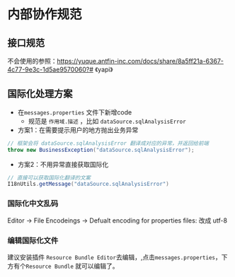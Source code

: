 # 内部协作规范
## 接口规范
不会使用的参照：https://yuque.antfin-inc.com/docs/share/8a5ff21a-6367-4c77-9e3c-1d5ae9570060?# 《yapi》
## 国际化处理方案
* 在`messages.properties` 文件下新增code
  * 规范是 `作用域.描述` ，比如 `dataSource.sqlAnalysisError`
* 方案1：在需要提示用户的地方抛出业务异常
```java
// 框架会将 dataSource.sqlAnalysisError 翻译成对应的异常，并返回给前端
throw new BusinessException("dataSource.sqlAnalysisError");
```
* 方案2：不用异常直接获取国际化
```java
// 直接可以获取国际化翻译的文案
I18nUtils.getMessage("dataSource.sqlAnalysisError")
```
### 国际化中文乱码
Editor -> File Encodeings -> Defualt encoding for properties files: 改成 utf-8
### 编辑国际化文件
建议安装插件 `Resource Bundle Editor`去编辑，,点击`messages.properties`，下方有个`Resource Bundle` 就可以编辑了。
